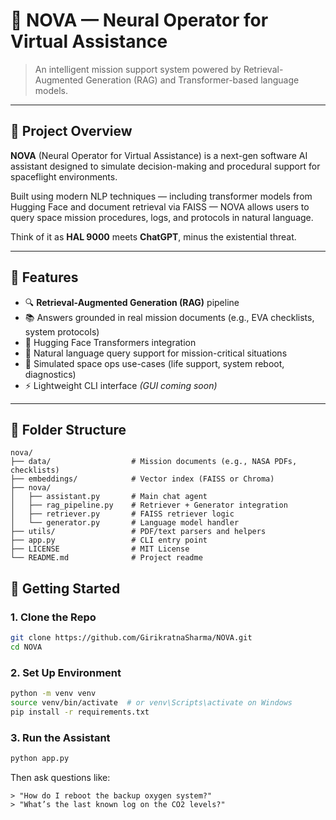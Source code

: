 # 🚀 NOVA — Neural Operator for Virtual Assistance

> An intelligent mission support system powered by Retrieval-Augmented Generation (RAG) and Transformer-based language models.

---

## 🌌 Project Overview

**NOVA** (Neural Operator for Virtual Assistance) is a next-gen software AI assistant designed to simulate decision-making and procedural support for spaceflight environments.

Built using modern NLP techniques — including transformer models from Hugging Face and document retrieval via FAISS — NOVA allows users to query space mission procedures, logs, and protocols in natural language.

Think of it as **HAL 9000** meets **ChatGPT**, minus the existential threat.

---

## 🧠 Features

- 🔍 **Retrieval-Augmented Generation (RAG)** pipeline
- 📚 Answers grounded in real mission documents (e.g., EVA checklists, system protocols)
- 🤖 Hugging Face Transformers integration
- 💬 Natural language query support for mission-critical situations
- 🧪 Simulated space ops use-cases (life support, system reboot, diagnostics)
- ⚡ Lightweight CLI interface *(GUI coming soon)*

---

## 📁 Folder Structure

```plaintext
nova/
├── data/                  # Mission documents (e.g., NASA PDFs, checklists)
├── embeddings/            # Vector index (FAISS or Chroma)
├── nova/                 
│   ├── assistant.py       # Main chat agent
│   ├── rag_pipeline.py    # Retriever + Generator integration
│   ├── retriever.py       # FAISS retriever logic
│   └── generator.py       # Language model handler
├── utils/                 # PDF/text parsers and helpers
├── app.py                 # CLI entry point
├── LICENSE                # MIT License
└── README.md              # Project readme

```


## 🚀 Getting Started

### 1. Clone the Repo
```bash
git clone https://github.com/GirikratnaSharma/NOVA.git
cd NOVA
```

### 2. Set Up Environment
```bash
python -m venv venv
source venv/bin/activate  # or venv\Scripts\activate on Windows
pip install -r requirements.txt
```

### 3. Run the Assistant
```bash
python app.py
```

Then ask questions like:
```plaintext
> "How do I reboot the backup oxygen system?"
> "What’s the last known log on the CO2 levels?"
```

